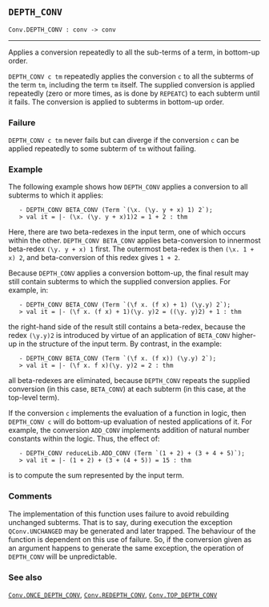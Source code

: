 ## `DEPTH_CONV`

``` hol4
Conv.DEPTH_CONV : conv -> conv
```

------------------------------------------------------------------------

Applies a conversion repeatedly to all the sub-terms of a term, in
bottom-up order.

`DEPTH_CONV c tm` repeatedly applies the conversion `c` to all the
subterms of the term `tm`, including the term `tm` itself. The supplied
conversion is applied repeatedly (zero or more times, as is done by
`REPEATC`) to each subterm until it fails. The conversion is applied to
subterms in bottom-up order.

### Failure

`DEPTH_CONV c tm` never fails but can diverge if the conversion `c` can
be applied repeatedly to some subterm of `tm` without failing.

### Example

The following example shows how `DEPTH_CONV` applies a conversion to all
subterms to which it applies:

``` hol4
   - DEPTH_CONV BETA_CONV (Term `(\x. (\y. y + x) 1) 2`);
   > val it = |- (\x. (\y. y + x)1)2 = 1 + 2 : thm
```

Here, there are two beta-redexes in the input term, one of which occurs
within the other. `DEPTH_CONV BETA_CONV` applies beta-conversion to
innermost beta-redex `(\y. y + x) 1` first. The outermost beta-redex is
then `(\x. 1 + x) 2`, and beta-conversion of this redex gives `1 + 2`.

Because `DEPTH_CONV` applies a conversion bottom-up, the final result
may still contain subterms to which the supplied conversion applies. For
example, in:

``` hol4
   - DEPTH_CONV BETA_CONV (Term `(\f x. (f x) + 1) (\y.y) 2`);
   > val it = |- (\f x. (f x) + 1)(\y. y)2 = ((\y. y)2) + 1 : thm
```

the right-hand side of the result still contains a beta-redex, because
the redex `(\y.y)2` is introduced by virtue of an application of
`BETA_CONV` higher-up in the structure of the input term. By contrast,
in the example:

``` hol4
   - DEPTH_CONV BETA_CONV (Term `(\f x. (f x)) (\y.y) 2`);
   > val it = |- (\f x. f x)(\y. y)2 = 2 : thm
```

all beta-redexes are eliminated, because `DEPTH_CONV` repeats the
supplied conversion (in this case, `BETA_CONV`) at each subterm (in this
case, at the top-level term).

If the conversion `c` implements the evaluation of a function in logic,
then `DEPTH_CONV c` will do bottom-up evaluation of nested applications
of it. For example, the conversion `ADD_CONV` implements addition of
natural number constants within the logic. Thus, the effect of:

``` hol4
   - DEPTH_CONV reduceLib.ADD_CONV (Term `(1 + 2) + (3 + 4 + 5)`);
   > val it = |- (1 + 2) + (3 + (4 + 5)) = 15 : thm
```

is to compute the sum represented by the input term.

### Comments

The implementation of this function uses failure to avoid rebuilding
unchanged subterms. That is to say, during execution the exception
`QConv.UNCHANGED` may be generated and later trapped. The behaviour of
the function is dependent on this use of failure. So, if the conversion
given as an argument happens to generate the same exception, the
operation of `DEPTH_CONV` will be unpredictable.

### See also

[`Conv.ONCE_DEPTH_CONV`](#Conv.ONCE_DEPTH_CONV),
[`Conv.REDEPTH_CONV`](#Conv.REDEPTH_CONV),
[`Conv.TOP_DEPTH_CONV`](#Conv.TOP_DEPTH_CONV)
